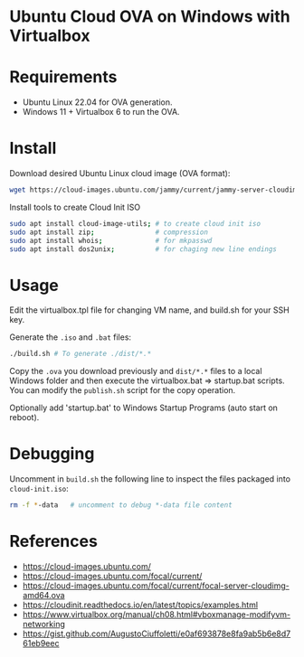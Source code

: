 # Ubuntu Cloud OVA on Windows with Virtualbox

# Requirements

* Ubuntu Linux 22.04 for OVA generation.
* Windows 11 + Virtualbox 6 to run the OVA.
# Install

Download desired Ubuntu Linux cloud image (OVA format):

```bash
wget https://cloud-images.ubuntu.com/jammy/current/jammy-server-cloudimg-amd64.ova
```

Install tools to create Cloud Init ISO

```bash
sudo apt install cloud-image-utils; # to create cloud init iso
sudo apt install zip;               # compression
sudo apt install whois;             # for mkpasswd
sudo apt install dos2unix;          # for chaging new line endings
```

# Usage

Edit the virtualbox.tpl file for changing VM name, and build.sh for your SSH key.

Generate the `.iso` and `.bat` files:

```bash
./build.sh # To generate ./dist/*.*
```

Copy the `.ova` you download previously and `dist/*.*` files to a local 
Windows folder and then execute the virtualbox.bat => startup.bat scripts.
You can modify the `publish.sh` script for the copy operation.

Optionally add 'startup.bat' to Windows Startup Programs (auto start on reboot).

# Debugging

Uncomment in `build.sh` the following line to inspect the files packaged into `cloud-init.iso`:
```bash
rm -f *-data   # uncomment to debug *-data file content
```

# References

* https://cloud-images.ubuntu.com/
* https://cloud-images.ubuntu.com/focal/current/
* https://cloud-images.ubuntu.com/focal/current/focal-server-cloudimg-amd64.ova
* https://cloudinit.readthedocs.io/en/latest/topics/examples.html
* https://www.virtualbox.org/manual/ch08.html#vboxmanage-modifyvm-networking
* https://gist.github.com/AugustoCiuffoletti/e0af693878e8fa9ab5b6e8d761eb9eec
